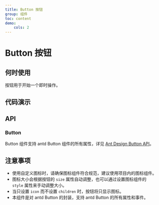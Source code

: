 ```yaml
---
title: Button 按钮
group: 组件
toc: content
demo:
    cols: 2
---
```


# Button 按钮

## 何时使用

按钮用于开始一个即时操作。

## 代码演示

<code src="./demos/basic.tsx" title="基本使用" description="按钮的基本使用，包括不同类型的按钮、带图标的按钮、纯图标按钮、不同尺寸的按钮以及禁用状态的按钮。"></code>

<code src="./demos/loading.tsx" title="加载状态" description="展示按钮的加载状态和危险按钮。"></code>

<code src="./demos/block.tsx" title="块级按钮" description="展示块级按钮和幽灵按钮。"></code>

## API

### Button

Button 组件支持 antd Button 组件的所有属性，详见 [Ant Design Button API](https://ant.design/components/button-cn/#API)。

## 注意事项

-   使用自定义图标时，请确保图标组件符合规范，建议使用项目内的图标组件。
-   图标大小会根据按钮的 `size` 属性自动调整，也可以通过设置图标组件的 `style` 属性来手动调整大小。
-   当只设置 `icon` 而不设置 `children` 时，按钮将只显示图标。
-   本组件是对 antd Button 的封装，支持 antd Button 的所有属性和事件。

